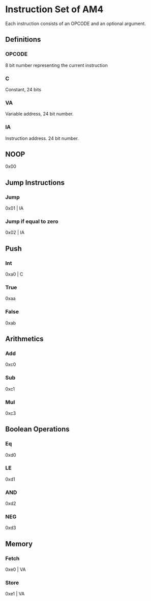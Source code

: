 # Instruction Set of AM4
Each instruction consists of an OPCODE and an optional argument.

## Definitions
### OPCODE
8 bit number representing the current instruction

### C
Constant, 24 bits

### VA
Variable address, 24 bit number.

### IA
Instruction address. 24 bit number.

## NOOP
0x00

## Jump Instructions
### Jump
0x01 | IA

### Jump if equal to zero
0x02 | IA

## Push
### Int
0xa0 | C

### True
0xaa

### False
0xab

## Arithmetics
### Add
0xc0

### Sub
0xc1

### Mul
0xc3

## Boolean Operations
### Eq
0xd0

### LE
0xd1

### AND
0xd2

### NEG
0xd3

## Memory
### Fetch
0xe0 | VA

### Store
0xe1 | VA
